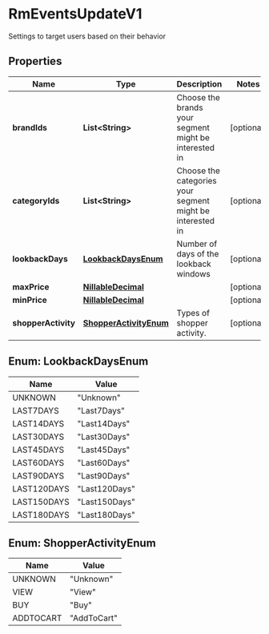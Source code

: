 

# RmEventsUpdateV1

Settings to target users based on their behavior

## Properties

| Name | Type | Description | Notes |
|------------ | ------------- | ------------- | -------------|
|**brandIds** | **List&lt;String&gt;** | Choose the brands your segment might be interested in |  [optional] |
|**categoryIds** | **List&lt;String&gt;** | Choose the categories your segment might be interested in |  [optional] |
|**lookbackDays** | [**LookbackDaysEnum**](#LookbackDaysEnum) | Number of days of the lookback windows |  [optional] |
|**maxPrice** | [**NillableDecimal**](NillableDecimal.md) |  |  [optional] |
|**minPrice** | [**NillableDecimal**](NillableDecimal.md) |  |  [optional] |
|**shopperActivity** | [**ShopperActivityEnum**](#ShopperActivityEnum) | Types of shopper activity. |  [optional] |



## Enum: LookbackDaysEnum

| Name | Value |
|---- | -----|
| UNKNOWN | &quot;Unknown&quot; |
| LAST7DAYS | &quot;Last7Days&quot; |
| LAST14DAYS | &quot;Last14Days&quot; |
| LAST30DAYS | &quot;Last30Days&quot; |
| LAST45DAYS | &quot;Last45Days&quot; |
| LAST60DAYS | &quot;Last60Days&quot; |
| LAST90DAYS | &quot;Last90Days&quot; |
| LAST120DAYS | &quot;Last120Days&quot; |
| LAST150DAYS | &quot;Last150Days&quot; |
| LAST180DAYS | &quot;Last180Days&quot; |



## Enum: ShopperActivityEnum

| Name | Value |
|---- | -----|
| UNKNOWN | &quot;Unknown&quot; |
| VIEW | &quot;View&quot; |
| BUY | &quot;Buy&quot; |
| ADDTOCART | &quot;AddToCart&quot; |



